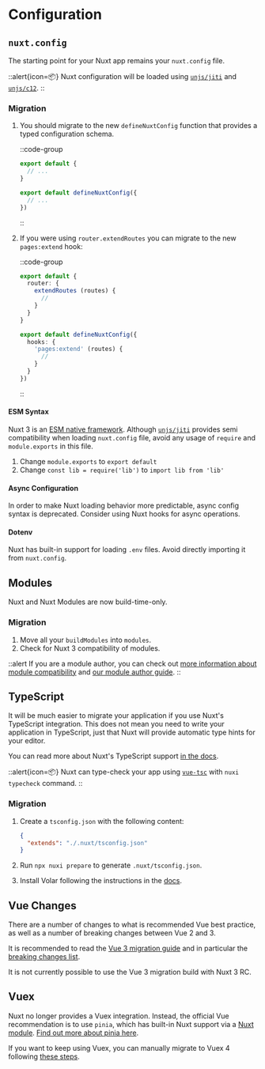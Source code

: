 # Configuration

## `nuxt.config`

The starting point for your Nuxt app remains your `nuxt.config` file.

::alert{icon=📦}
Nuxt configuration will be loaded using [`unjs/jiti`](https://github.com/unjs/jiti) and [`unjs/c12`](https://github.com/unjs/c12).
::

### Migration

1. You should migrate to the new `defineNuxtConfig` function that provides a typed configuration schema.

   ::code-group

   ```ts [Nuxt 2]
   export default {
     // ...
   }
   ```

   ```ts [Nuxt 3]
   export default defineNuxtConfig({
     // ...
   })
   ```

   ::

1. If you were using `router.extendRoutes` you can migrate to the new `pages:extend` hook:

   ::code-group

   ```ts [Nuxt 2]
   export default {
     router: {
       extendRoutes (routes) {
         //
       }
     }
   }
   ```

   ```ts [Nuxt 3]
   export default defineNuxtConfig({
     hooks: {
       'pages:extend' (routes) {
         //
       }
     }
   })
   ```

   ::

#### ESM Syntax

Nuxt 3 is an [ESM native framework](/docs/guide/going-further/esm). Although [`unjs/jiti`](https://github.com/unjs/jiti) provides semi compatibility when loading `nuxt.config` file, avoid any usage of `require` and `module.exports` in this file.

1. Change `module.exports` to `export default`
1. Change `const lib = require('lib')` to `import lib from 'lib'`

#### Async Configuration

In order to make Nuxt loading behavior more predictable, async config syntax is deprecated. Consider using Nuxt hooks for async operations.

#### Dotenv

Nuxt has built-in support for loading `.env` files. Avoid directly importing it from `nuxt.config`.

## Modules

Nuxt and Nuxt Modules are now build-time-only.

### Migration

1. Move all your `buildModules` into `modules`.
2. Check for Nuxt 3 compatibility of modules.

::alert
If you are a module author, you can check out [more information about module compatibility](/docs/migration/module-authors) and [our module author guide](/docs/guide/going-further/modules).
::

## TypeScript

It will be much easier to migrate your application if you use Nuxt's TypeScript integration. This does not mean you need to write your application in TypeScript, just that Nuxt will provide automatic type hints for your editor.

You can read more about Nuxt's TypeScript support [in the docs](/docs/guide/concepts/typescript).

::alert{icon=📦}
Nuxt can type-check your app using [`vue-tsc`](https://github.com/johnsoncodehk/volar/tree/master/vue-language-tools/vue-tsc) with `nuxi typecheck` command.
::

### Migration

1. Create a `tsconfig.json` with the following content:

   ```json
   {
     "extends": "./.nuxt/tsconfig.json"
   }
   ```

1. Run `npx nuxi prepare` to generate `.nuxt/tsconfig.json`.
1. Install Volar following the instructions in the [docs](/docs/getting-started/introduction#prerequisites).

## Vue Changes

There are a number of changes to what is recommended Vue best practice, as well as a number of breaking changes between Vue 2 and 3.

It is recommended to read the [Vue 3 migration guide](https://v3-migration.vuejs.org/) and in particular the [breaking changes list](https://v3-migration.vuejs.org/breaking-changes/).

It is not currently possible to use the Vue 3 migration build with Nuxt 3 RC.

## Vuex

Nuxt no longer provides a Vuex integration. Instead, the official Vue recommendation is to use `pinia`, which has built-in Nuxt support via a [Nuxt module](https://pinia.vuejs.org/ssr/nuxt.html). [Find out more about pinia here](https://pinia.vuejs.org/).

If you want to keep using Vuex, you can manually migrate to Vuex 4 following [these steps](https://vuex.vuejs.org/guide/migrating-to-4-0-from-3-x.html).
